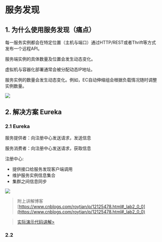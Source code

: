 
# 服务发现

## 1. 为什么使用服务发现（痛点）

每一服务实例都会在特定位置（主机与端口）通过HTTP/REST或者Thrift等方式发布一个远程API。

服务端实例的具体数量及位置会发生动态变化。

虚拟机与容器化部署通常会被分配动态IP地址。

服务实例的数量会发生动态变化。例如，EC自动伸缩组会根据负载情况随时调整实例数量。

![](https://img-blog.csdn.net/20160419111629615)


## 2. 解决方案 Eureka

### 2.1 Eureka 

服务提供者：向注册中心发送请求，发送信息
      
服务消费者：向注册中心发送请求，获取信息
      
注册中心:
- 提供接口给服务发现客户端调用
- 维护服务实例信息集合
- 集群之间信息同步

![](https://img2018.cnblogs.com/blog/416838/201912/416838-20191231174818346-855663706.png)

> 附上讲解博客[https://www.cnblogs.com/roytian/p/12125478.html#_lab2_0_0](https://www.cnblogs.com/roytian/p/12125478.html#_lab2_0_0)

> [实际演示代码讲解>](service-discovery-eureka.md)

### 2.2 